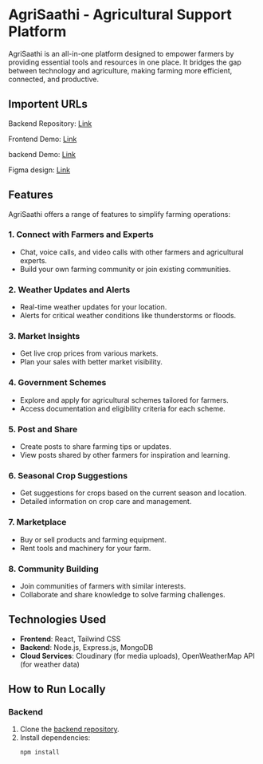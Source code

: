 # AgriSaathi - Agricultural Support Platform

AgriSaathi is an all-in-one platform designed to empower farmers by providing essential tools and resources in one place. It bridges the gap between technology and agriculture, making farming more efficient, connected, and productive.

## Importent URLs
Backend Repository: [Link](https://github.com/technandani/AgriSaathiBackend)

Frontend Demo: [Link](https://agriSaathi-demo-url.com)

backend Demo: [Link](https://agri-saathi-backend.vercel.app)

Figma design: [Link](https://www.figma.com/design/qGOUi5lgqs1AI3IGM42ReJ/Untitled?node-id=0-1&t=YBpTnklEOikcRApu-1)

## Features
AgriSaathi offers a range of features to simplify farming operations:

### 1. **Connect with Farmers and Experts**
   - Chat, voice calls, and video calls with other farmers and agricultural experts.
   - Build your own farming community or join existing communities.

### 2. **Weather Updates and Alerts**
   - Real-time weather updates for your location.
   - Alerts for critical weather conditions like thunderstorms or floods.

### 3. **Market Insights**
   - Get live crop prices from various markets.
   - Plan your sales with better market visibility.

### 4. **Government Schemes**
   - Explore and apply for agricultural schemes tailored for farmers.
   - Access documentation and eligibility criteria for each scheme.

### 5. **Post and Share**
   - Create posts to share farming tips or updates.
   - View posts shared by other farmers for inspiration and learning.

### 6. **Seasonal Crop Suggestions**
   - Get suggestions for crops based on the current season and location.
   - Detailed information on crop care and management.

### 7. **Marketplace**
   - Buy or sell products and farming equipment.
   - Rent tools and machinery for your farm.

### 8. **Community Building**
   - Join communities of farmers with similar interests.
   - Collaborate and share knowledge to solve farming challenges.

## Technologies Used
- **Frontend**: React, Tailwind CSS
- **Backend**: Node.js, Express.js, MongoDB
- **Cloud Services**: Cloudinary (for media uploads), OpenWeatherMap API (for weather data)

## How to Run Locally

### Backend
1. Clone the [backend repository](git@github.com:technandani/AgriSaathiBackend.git).
2. Install dependencies:
   ```bash
   npm install
